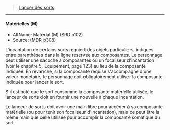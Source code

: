 ﻿---
!GenericItem
Name: Matérielles (M)
AltName: Material (M) (SRD p102)
Source: (MDR p308)
Id: spellcasting_hd.md#matérielles-m
ParentLink: spellcasting_hd.md#lancer-des-sorts
ParentName: Lancer des sorts
NameLevel: 4
Attributes: {}
AttributesDictionary: >+
  {}

---
> [Lancer des sorts](hd_spellcasting.md)

---

#### Matérielles (M)

- AltName: Material (M) (SRD p102)
- Source: (MDR p308)

L'incantation de certains sorts requiert des objets particuliers, indiqués entre parenthèses dans la ligne réservée aux composantes. Le personnage peut utiliser une sacoche à composantes ou un focaliseur d'incantation (voir le chapitre 5, Équipement, page 123) au lieu de la composante indiquée. En revanche, si la composante requise s'accompagne d'une valeur monétaire, le personnage doit obligatoirement utiliser la composante indiquée pour lancer le sort.

S'il est noté que le sort consomme la composante matérielle utilisée, le lanceur de sorts doit en fournir une nouvelle à chaque incantation.

Le lanceur de sorts doit avoir une main libre pour accéder à sa composante matérielle (ou pour tenir son focaliseur d'incantation), mais ce peut être la même main que celle utilisée pour accomplir la composante somatique du sort.

